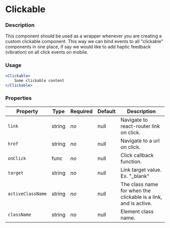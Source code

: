 # Clickable

### Description
This component should be used as a wrapper whenever you are creating a custom clickable component.
This way we can bind events to all "clickable" components in one place, if say we would like to 
add haptic feedback (vibration) on all click events on mobile.

### Usage
```jsx
<Clickable>
    Some clickable content
</Clickable>
```

### Properties
| Property | Type | Required | Default | Description |
| --- | --- | --- | --- | --- |
| `link` | string | *no* | null | Navigate to react-router link on click. |
| `href` | string | *no* | null | Navigate to a url on click. |
| `onClick` | func | *no* | null | Click callback function. |
| `target` | string | *no* | null | Link target value. Ex. "_blank" |
| `activeClassName` | string | *no* | null | The class name for when the clickable is a link, and is active. |
| `className` | string | *no* | null | Element class name. |
